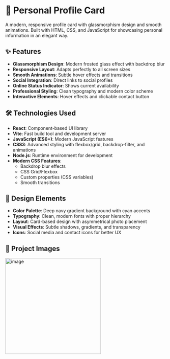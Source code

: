 # 🎨 Personal Profile Card

A modern, responsive profile card with glassmorphism design and smooth animations. Built with HTML, CSS, and JavaScript for showcasing personal information in an elegant way.

## ✨ Features

- **Glassmorphism Design**: Modern frosted glass effect with backdrop blur
- **Responsive Layout**: Adapts perfectly to all screen sizes
- **Smooth Animations**: Subtle hover effects and transitions
- **Social Integration**: Direct links to social profiles
- **Online Status Indicator**: Shows current availability
- **Professional Styling**: Clean typography and modern color scheme
- **Interactive Elements**: Hover effects and clickable contact button

## 🛠️ Technologies Used

- **React**: Component-based UI library
- **Vite**: Fast build tool and development server
- **JavaScript (ES6+)**: Modern JavaScript features
- **CSS3**: Advanced styling with flexbox/grid, backdrop-filter, and animations
- **Node.js**: Runtime environment for development
- **Modern CSS Features**:
  - Backdrop blur effects
  - CSS Grid/Flexbox
  - Custom properties (CSS variables)
  - Smooth transitions

## 🎯 Design Elements

- **Color Palette**: Deep navy gradient background with cyan accents
- **Typography**: Clean, modern fonts with proper hierarchy
- **Layout**: Card-based design with asymmetrical photo placement
- **Visual Effects**: Subtle shadows, gradients, and transparency
- **Icons**: Social media and contact icons for better UX

## 🔎 Project Images
<img width="300" height=auto alt="image" src="https://github.com/user-attachments/assets/163e1cec-cbea-4a4f-9f4f-4ebbafdfe815" />

